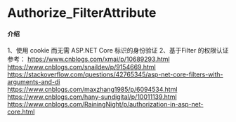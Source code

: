 # Authorize_FilterAttribute

#### 介绍
1、使用 cookie 而无需 ASP.NET Core 标识的身份验证
2、基于Filter 的权限认证
参考：
https://www.cnblogs.com/xmai/p/10689293.html
https://www.cnblogs.com/snaildev/p/9154669.html
https://stackoverflow.com/questions/42765345/asp-net-core-filters-with-arguments-and-di
https://www.cnblogs.com/maxzhang1985/p/6094534.html
https://www.cnblogs.com/hany-sundigital/p/10011139.html
https://www.cnblogs.com/RainingNight/p/authorization-in-asp-net-core.html

